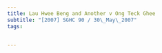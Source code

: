 ```yaml
---
title: Lau Hwee Beng and Another v Ong Teck Ghee 
subtitle: "[2007] SGHC 90 / 30\_May\_2007"
tags:


---
```


